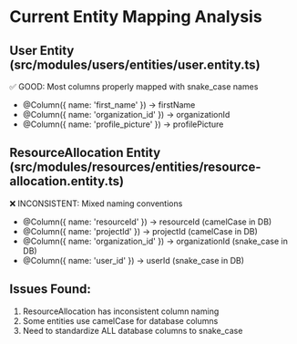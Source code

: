 # Current Entity Mapping Analysis

## User Entity (src/modules/users/entities/user.entity.ts)
✅ GOOD: Most columns properly mapped with snake_case names
- @Column({ name: 'first_name' }) -> firstName
- @Column({ name: 'organization_id' }) -> organizationId
- @Column({ name: 'profile_picture' }) -> profilePicture

## ResourceAllocation Entity (src/modules/resources/entities/resource-allocation.entity.ts)
❌ INCONSISTENT: Mixed naming conventions
- @Column({ name: 'resourceId' }) -> resourceId (camelCase in DB)
- @Column({ name: 'projectId' }) -> projectId (camelCase in DB)
- @Column({ name: 'organization_id' }) -> organizationId (snake_case in DB)
- @Column({ name: 'user_id' }) -> userId (snake_case in DB)

## Issues Found:
1. ResourceAllocation has inconsistent column naming
2. Some entities use camelCase for database columns
3. Need to standardize ALL database columns to snake_case
